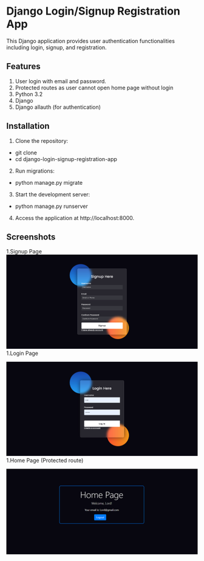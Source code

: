 # Django Login/Signup Registration App
This Django application provides user authentication functionalities including login, signup, and registration.

## Features
1. User login with email and password.
2. Protected routes as user cannot open home page without login
3. Python 3.2
4. Django
5. Django allauth (for authentication)


## Installation
1. Clone the repository:
- git clone <repository-url>
- cd django-login-signup-registration-app


2. Run migrations:
- python manage.py migrate

3. Start the development server:
- python manage.py runserver

4. Access the application at http://localhost:8000.

## Screenshots
1.Signup Page
![alt text](image.png)
1.Login Page

![alt text](image-1.png)
1.Home Page (Protected route)

![alt text](image-2.png)



